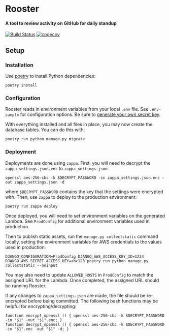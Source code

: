 # Rooster
#### A tool to review activity on GitHub for daily standup

[![Build Status](https://travis-ci.com/RevolutionTech/rooster.svg?branch=master)](https://travis-ci.com/RevolutionTech/rooster)
[![codecov](https://codecov.io/gh/RevolutionTech/rooster/branch/master/graph/badge.svg)](https://codecov.io/gh/RevolutionTech/rooster)

## Setup

### Installation

Use [poetry](https://github.com/sdispater/poetry) to install Python dependencies:

    poetry install

### Configuration

Rooster reads in environment variables from your local `.env` file. See `.env-sample` for configuration options. Be sure to [generate your own secret key](http://stackoverflow.com/a/16630719).

With everything installed and all files in place, you may now create the database tables. You can do this with:

    poetry run python manage.py migrate

### Deployment

Deployments are done using `zappa`. First, you will need to decrypt the `zappa_settings.json.enc` to `zappa_settings.json`:

    openssl aes-256-cbc -k $DECRYPT_PASSWORD -in zappa_settings.json.enc -out zappa_settings.json -d

where `$DECRYPT_PASSWORD` contains the key that the settings were encrypted with. Then, use `zappa` to deploy to the production environment:

    poetry run zappa deploy

Once deployed, you will need to set environment variables on the generated Lambda. See `ProdConfig` for additional environment variables used in production.

Then to publish static assets, run the `manage.py collectstatic` command locally, setting the environment variables for AWS credentials to the values used in production:

    DJANGO_CONFIGURATION=ProdConfig DJANGO_AWS_ACCESS_KEY_ID=1234 DJANGO_AWS_SECRET_ACCESS_KEY=abc123 poetry run python manage.py collectstatic --noinput

You may also need to update `ALLOWED_HOSTS` in `ProdConfig` to match the assigned URL for the Lambda. Once completed, the assigned URL should be running Rooster.

If any changes to `zappa_settings.json` are made, the file should be re-encrypted before being committed. The following bash functions may be helpful for encrypting/decrypting:

    function encrypt_openssl () { openssl aes-256-cbc -k $DECRYPT_PASSWORD -in "$1" -out "$1".enc; }
    function decrypt_openssl () { openssl aes-256-cbc -k $DECRYPT_PASSWORD -in "$1".enc -out "$1" -d; }
